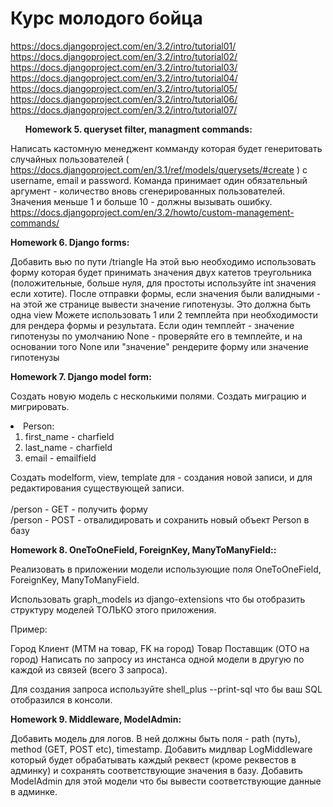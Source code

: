 <h1><strong>Курс молодого бойца</strong></h1>

https://docs.djangoproject.com/en/3.2/intro/tutorial01/<br>
https://docs.djangoproject.com/en/3.2/intro/tutorial02/<br>
https://docs.djangoproject.com/en/3.2/intro/tutorial03/<br>
https://docs.djangoproject.com/en/3.2/intro/tutorial04/<br>
https://docs.djangoproject.com/en/3.2/intro/tutorial05/<br>
https://docs.djangoproject.com/en/3.2/intro/tutorial06/<br>
https://docs.djangoproject.com/en/3.2/intro/tutorial07/<br>

<ol>
  <strong>Homework 5. queryset filter, managment commands:</strong><br>
</ol>


Написать кастомную менеджент комманду которая будет генеритовать случайных пользователей ( https://docs.djangoproject.com/en/3.1/ref/models/querysets/#create ) c username, email и password. Команда принимает один обязательный аргумент - количество вновь сгенерированных пользователей. Значения меньше 1 и больше 10 - должны вызывать ошибку.
https://docs.djangoproject.com/en/3.2/howto/custom-management-commands/

<strong>Homework 6. Django forms:</strong><br>

Добавить вью по пути /triangle
На этой вью необходимо использовать форму которая будет принимать значения двух катетов треугольника (положительные, больше нуля, для простоты используйте int значения если хотите). После отправки формы, если значения были валидными - на этой же странице вывести значение гипотенузы.
Это должна быть одна view
Можете использовать 1 или 2 темплейта при необходимости для рендера формы и результата.
Если один темплейт - значение гипотенузы по умолчанию None - проверяйте его в темплейте, и на основании того None или "значение" рендерите форму или значение гипотенузы


<strong>Homework 7. Django model form:</strong><br>

Создать новую модель с несколькими полями. Создать миграцию и мигрировать.<br>
<li>Person:<br>
<ol>
<li>first_name - charfield<br></li>
<li>last_name - charfield<br></li>
<li>email - emailfield<br>
</ol>

Создать modelform, view, template для - создания новой записи, и для редактирования существующей записи.<br>
<br>
/person - GET - получить форму<br>
/person - POST - отвалидировать и сохранить новый объект Person в базу<br>
  
<strong>Homework 8. OneToOneField, ForeignKey, ManyToManyField::</strong><br>

Реализовать в приложении модели использующие поля OneToOneField, ForeignKey, ManyToManyField.

Использовать graph_models из django-extensions что бы отобразить структуру моделей ТОЛЬКО этого приложения.

Пример:

Город
Клиент (MTM на товар, FK на город)
Товар
Поставщик (OTO на город)
Написать по запросу из инстанса одной модели в другую по каждой из связей (всего 3 запроса).

Для создания запроса используйте shell_plus --print-sql что бы ваш SQL отобразился в консоли.

<strong>Homework 9. Middleware, ModelAdmin:</strong><br>

Добавить модель для логов. В ней должны быть поля - path (путь), method (GET, POST etc), timestamp. Добавить мидлвар LogMiddleware который будет обрабатывать каждый реквест (кроме реквестов в админку) и сохранять соответствующие значения в базу.
Добавить ModelAdmin для этой модели что бы вывести соответствующие данные в админке.
